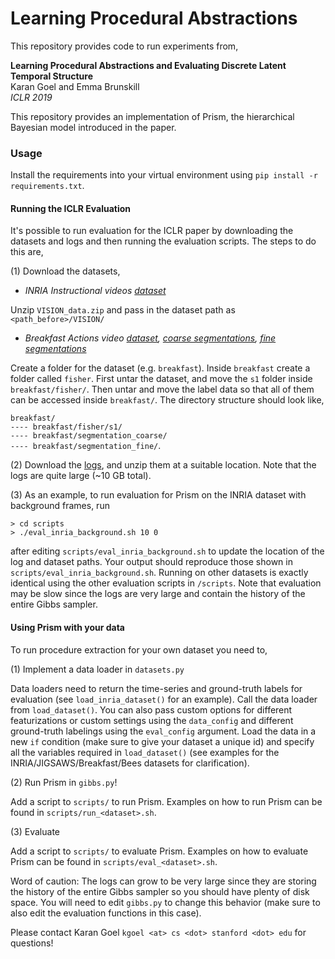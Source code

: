 # Learning Procedural Abstractions

This repository provides code to run experiments from,
 
**Learning Procedural Abstractions and Evaluating Discrete Latent Temporal Structure**  
Karan Goel and Emma Brunskill  
_ICLR 2019_

This repository provides an implementation of Prism, the hierarchical Bayesian model introduced in the paper.
 

### Usage

Install the requirements into your virtual environment using ``pip install -r requirements.txt``.

#### Running the ICLR Evaluation

It's possible to run evaluation for the ICLR paper by downloading the datasets and logs and then running the evaluation 
scripts. The steps to do this are,

(1) Download the datasets, 

- _INRIA Instructional videos [dataset](https://www.di.ens.fr/willow/research/instructionvideos/release/VISION_data.zip)_
  
Unzip ``VISION_data.zip`` and pass in the dataset path as ``<path_before>/VISION/``
   
- _Breakfast Actions video [dataset](https://uni-bonn.sciebo.de/s/lqj3GNVQWXaX1WC/download), 
[coarse segmentations](https://uni-bonn.sciebo.de/s/NsYSceejoCmrlTL/download), 
[fine segmentations](https://uni-bonn.sciebo.de/s/I5hJN7ka53PqlC0/download)_
  
Create a folder for the dataset (e.g. `breakfast`). Inside `breakfast` create a folder called `fisher`. 
First untar the dataset, and move the `s1` folder inside `breakfast/fisher/`. 
Then untar and move the label data so that all of them can be accessed inside 
`breakfast/`. The directory structure should look like,
 
`breakfast/`  
`---- breakfast/fisher/s1/`  
`---- breakfast/segmentation_coarse/`  
`---- breakfast/segmentation_fine/`. 
 

(2) Download the [logs](https://drive.google.com/drive/folders/1rVlEopUpWVmtbmX_9rpXQLM-QjaI2YJ2?usp=sharing),
and unzip them at a suitable location. Note that the logs are quite large (~10 GB total).

(3) As an example, to run evaluation for Prism on the INRIA dataset with background frames, run
  
``> cd scripts``  
``> ./eval_inria_background.sh 10 0``

after editing `scripts/eval_inria_background.sh` to update the location of the log and dataset paths. Your output
should reproduce those shown in `scripts/eval_inria_background.sh`. Running on other datasets is exactly identical using 
the other evaluation scripts in `/scripts`. Note that evaluation may be slow since the logs are very large and contain
the history of the entire Gibbs sampler.


#### Using Prism with your data

To run procedure extraction for your own dataset you need to,  

(1) Implement a data loader in ``datasets.py``

Data loaders need to return the time-series and ground-truth labels for evaluation (see `load_inria_dataset()` 
for an example). Call the data loader from `load_dataset()`. You can also pass custom options for different featurizations 
or custom settings using the `data_config` and different ground-truth labelings using the `eval_config` argument. Load 
the data in a new `if` condition (make sure to give your dataset a unique id) and specify all the variables required 
in `load_dataset()` (see examples for the INRIA/JIGSAWS/Breakfast/Bees datasets for clarification).

(2) Run Prism in `gibbs.py`!

Add a script to `scripts/` to run Prism. Examples on how to run Prism can be found in `scripts/run_<dataset>.sh`.

(3) Evaluate

Add a script to `scripts/` to evaluate Prism. Examples on how to evaluate Prism can be found in `scripts/eval_<dataset>.sh`.

Word of caution: The logs can grow to be very large since they are storing the history of the entire Gibbs sampler so you should have
plenty of disk space. You  will need to edit `gibbs.py` to change this behavior (make sure to also edit the evaluation functions in this case).

Please contact Karan Goel ``kgoel <at> cs <dot> stanford <dot> edu`` for questions!
